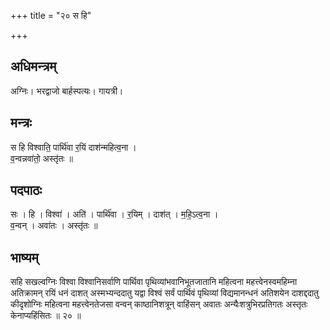 +++
title = "२० स हि"

+++
## अधिमन्त्रम्
अग्निः। भरद्वाजो बार्हस्पत्यः। गायत्री।

## मन्त्रः
स हि विश्वाति॒ पार्थि॑वा र॒यिं दाश॑न्महित्व॒ना ।  
व॒न्वन्नवा॑तो॒ अस्तृ॑तः ॥

## पदपाठः
सः । हि । विश्वा॑ । अति॑ । पार्थि॑वा । र॒यिम् । दाश॑त् । म॒हि॒ऽत्व॒ना ।  
व॒न्वन् । अवा॑तः । अस्तृ॑तः ॥

## भाष्यम्
सहि सखल्वग्निः विश्वा विश्वानिसर्वाणि पार्थिवा पृथिव्यांभवानिभूतजातानि महित्वना महत्त्वेनस्वमहिम्ना अतिक्रामन् रयिं धनं दाशत् अस्मभ्यन्ददातु यद्वा विश्वं सर्वं पार्थिवं पृथिव्यां विद्यमानन्धनं अतिशयेन दाशद्ददातु कीदृशोग्निः महित्वना महत्त्वेनतेजसा वन्वन् काष्ठानिशत्रून् वाहिंसन् अवातः अन्यैःशत्रुभिरप्रतिगतः अस्तृतः केनाप्यहिंसितः ॥ २० ॥